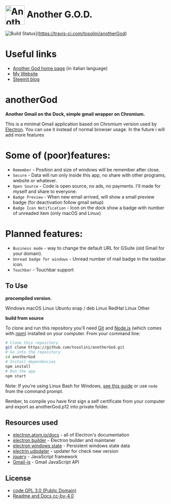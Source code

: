 # <img src="https://software.tosolini.info/wp-content/uploads/sites/5/2018/08/gmailicon@2x.png" width="60px" align="center" alt="Another God"> Another G.O.D.

![Build Status](https://travis-ci.com/tosolini/anotherGod.svg?branch=master)](https://travis-ci.com/tosolini/anotherGod)

# Useful links
- [Another God home page](https://software.tosolini.info/ita/anothergod) (in italian language)
- [My Website](https://tosolini.info)
- [Steemit blog](https://steemit.com/@tosolini)

# anotherGod

**Another Gmail on the Dock, simple gmail wrapper on Chromium.**

This is a minimal Gmail application based on Chromium version used by [Electron](http://electron.atom.io). You can use it instead of normal browser usage. In the future i will add more features


# Some of (poor)features:

- `Remember` - Position and size of windows will be remember after close.
- `Secure` - Data will run only inside this app, no share with other programs, website or whatever.
- `Open Source` - Code is open source, no ads, no payments. I'll made for myself and share to everyone.
- `Badge Preview` - When new email arrived, will show a small preview badge (for deactivation follow gmail setup)
- `Badge Icon Notification` - Icon on the dock show a badge with number of unreaded item (only macOS and Linux)

# Planned features:

- `Business mode` - way to change the default URL for GSuite (old Gmail for your domain).
- `Unread badge for windows` - Unread number of mail badge in the taskbar icon.
- `Touchbar` - Touchbar support

## To Use

**precompiled version.**

Windows
macOS
Linux Ubuntu snap / deb
Linux RedHat
Linux Other

**build from source**

To clone and run this repository you'll need [Git](https://git-scm.com) and [Node.js](https://nodejs.org/en/download/) (which comes with [npm](http://npmjs.com)) installed on your computer. From your command line:

```bash
# Clone this repository
git clone https://github.com/tosolini/anotherGod.git
# Go into the repository
cd anotherGod
# Install dependencies
npm install
# Run the app
npm start
```

Note: If you're using Linux Bash for Windows, [see this guide](https://www.howtogeek.com/261575/how-to-run-graphical-linux-desktop-applications-from-windows-10s-bash-shell/) or use `node` from the command prompt.

Rember, to compile you have first sign a self certificate from your computer and export as anotherGod.p12 into private folder.

## Resources used

- [electron.atom.io/docs](https://electron.atom.io/docs) - all of Electron's documentation
- [electron builder](https://electron.build) - Electron builder and maintaner
- [electron windows state](https://github.com/mawie81/electron-window-state#readme) - Persistent windows state data
- [electrin udpdater](https://github.com/mawie81/electron-window-state#readme) - updater for check new version
- [jquery](https://jquery.com) - JavaScript framework
- [Gmail-js](https://github.com/KartikTalwar/gmail.js) - Gmail JavaScript API

## License

- [code GPL 3.0 (Public Domain)](LICENSE.md)
- [Readme and Docs cc-by-4.0](http://creativecommons.org/licenses/by-nc-sa/4.0/)

